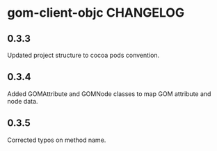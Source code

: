 # gom-client-objc CHANGELOG

## 0.3.3

Updated project structure to cocoa pods convention.

## 0.3.4

Added GOMAttribute and GOMNode classes to map GOM attribute and node data.

## 0.3.5

Corrected typos on method name.